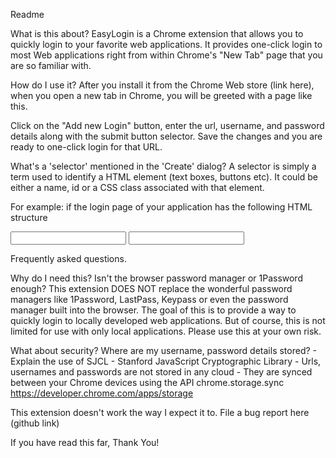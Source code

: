 Readme

What is this about?
EasyLogin is a Chrome extension that allows you to quickly login to your favorite web applications. 
It provides one-click login to most Web applications right from within Chrome's "New Tab" page that you are so familiar with.

How do I use it?
After you install it from the Chrome Web store (link here), when you open a new tab in Chrome, you will be greeted with a page like this.

<insert screenshot>

Click on the "Add new Login" button, enter the url, username, and password details along with the submit button selector. Save the changes and you are ready to one-click login for that URL.

What's a 'selector' mentioned in the 'Create' dialog?
A selector is simply a term used to identify a HTML element (text boxes, buttons etc). It could be either a name, id or a CSS class associated with that element.
 
 

For example: if the login page of your application has the following HTML structure

<input type="text" name="username" id="" class="unameCls" />
<input type="password" name="password" id="" class="unameCls" />



Frequently asked questions.

Why do I need this? Isn't the browser password manager or 1Password enough?
This extension DOES NOT replace the wonderful password managers like 1Password, LastPass, Keypass or even the password
manager built into the browser. The goal of this is to provide a way to quickly login to locally developed web applications.
But of course, this is not limited for use with only local applications. Please use this at your own risk. 

What about security? Where are my username, password details stored?
	- Explain the use of SJCL - Stanford JavaScript Cryptographic Library
	- Urls, usernames and passwords are not stored in any cloud
	- They are synced between your Chrome devices using the API chrome.storage.sync
	https://developer.chrome.com/apps/storage


This extension doesn't work the way I expect it to. File a bug report here (github link)

If you have read this far, Thank You!
